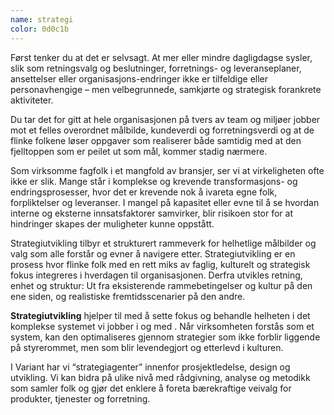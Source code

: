 ```yaml
---
name: strategi
color: 0d0c1b
---
```


Først tenker du at det er selvsagt. At mer eller mindre dagligdagse sysler,
slik som retningsvalg og beslutninger, forretnings- og leveranseplaner,
ansettelser eller organisasjons-endringer ikke er tilfeldige eller
personavhengige – men velbegrunnede, samkjørte og strategisk forankrete aktiviteter.

Du tar det for gitt at hele organisasjonen på tvers av team og miljøer jobber mot et
felles overordnet målbilde, kundeverdi og forretningsverdi og at de flinke folkene løser
oppgaver som realiserer både samtidig med at den fjelltoppen som er peilet ut som mål,
kommer stadig nærmere.

<div class="bigText">

Som virksomme fagfolk i et mangfold av bransjer, ser vi at
virkeligheten ofte ikke er slik. Mange står i komplekse og krevende
transformasjons- og endringsprosesser, hvor det er krevende nok å
ivareta egne folk, forpliktelser og leveranser. I mangel på kapasitet
eller evne til å se hvordan interne og eksterne innsatsfaktorer
samvirker, blir risikoen stor for at hindringer skapes der muligheter
kunne oppstått.

</div>

<div class="wrapper">

Strategiutvikling tilbyr et strukturert rammeverk for helhetlige
målbilder og valg som alle forstår og evner å navigere etter.
Strategiutvikling er en prosess hvor flinke folk med en rett miks av
faglig, kulturelt og strategisk fokus integreres i hverdagen til
organisasjonen. Derfra utvikles retning, enhet og struktur: Ut fra
eksisterende rammebetingelser og kultur på den ene siden, og
realistiske fremtidsscenarier på den andre.

<strong>Strategiutvikling</strong> hjelper til med å sette fokus og
behandle helheten i det komplekse systemet vi jobber i og med . Når
virksomheten forstås som et system, kan den optimaliseres gjennom
strategier som ikke forblir liggende på styrerommet, men som blir
levendegjort og etterlevd i kulturen.

I Variant har vi “strategiagenter” innenfor prosjektledelse, design
og utvikling. Vi kan bidra på ulike nivå med rådgivning, analyse og
metodikk som samler folk og gjør det enklere å foreta bærekraftige
veivalg for produkter, tjenester og forretning.

</div>
